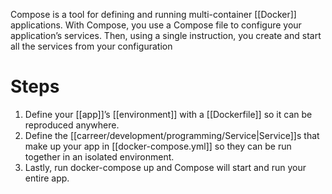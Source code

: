 Compose is a tool for defining and running multi-container [[Docker]] applications. With Compose, you use a Compose file to configure your application’s services. Then, using a single instruction, you create and start all the services from your configuration

# Steps

1. Define your [[app]]’s [[environment]] with a [[Dockerfile]] so it can be reproduced anywhere.
2. Define the [[carreer/development/programming/Service|Service]]s that make up your app in [[docker-compose.yml]] so they can be run together in an isolated environment.
3. Lastly, run docker-compose up and Compose will start and run your entire app.
